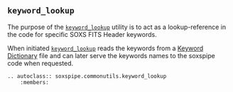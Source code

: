 ## `keyword_lookup`


The purpose of the [`keyword_lookup`](../_api/soxspipe.commonutils.keyword_lookup.html) utility is to act as a lookup-reference in the code for specific SOXS FITS Header keywords.

When initiated [`keyword_lookup`](../_api/soxspipe.commonutils.keyword_lookup.html) reads the keywords from a [Keyword Dictionary](../files/keyword_dictionary.md) file and can later serve the keywords names to the soxspipe code when requested.

```eval_rst
.. autoclass:: soxspipe.commonutils.keyword_lookup
    :members:
```
